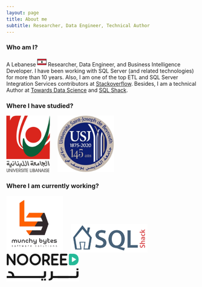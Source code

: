 ```yaml
---
layout: page
title: About me
subtitle: Researcher, Data Engineer, Technical Author
---
```


### Who am I?

A Lebanese <a href="https://en.wikipedia.org/wiki/Lebanon"><img src="/assets/img/aboutme/icon-lb.png" height="24pt" width="24pt"/></a> Researcher, Data Engineer, and Business Intelligence Developer.
I have been working with SQL Server (and related technologies) for more than 10 years. Also, I am one of the top ETL and SQL Server Integration Services contributors at [Stackoverflow](https://stackoverflow.com/users/7031230/hadi). Besides, I am a technical Author at [Towards Data Science](https://towardsdatascience.com/@hadi.fadlullah) and [SQL Shack](https://www.sqlshack.com/author/hadi/).

### Where I have studied?

<a href="https://ul.edu.lb"><img  src= "/assets/img/aboutme/lu.png" height="150pt"></a>&nbsp;&nbsp;&nbsp;&nbsp;&nbsp;<a href="https://usj.edu.lb"><img src= "/assets/img/aboutme/usj.jpg" height="150pt"></a>

### Where I am currently working?

<a href ="https://munchybytes.com"><img  src= "/assets/img/aboutme/munchybytes_wb.png" height="150pt" width="150pt"></a>&nbsp;&nbsp;&nbsp;&nbsp;&nbsp;<a href="https://www.sqlshack.com/author/hadi/"><img src= "/assets/img/aboutme/sqlshack.png" height="75pt"></a>&nbsp;&nbsp;&nbsp;&nbsp;&nbsp;<a href="https://nooreedconnect.getbee.com/experts/7342"><img  src= "/assets/img/aboutme/nooreed.png" height="75pt"></a>
